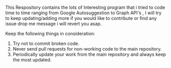 This Respository contains the lots of Interesting program that i tried to code time to time ranging from Google Autosuggestion to Graph API's , I will try to keep updating/adding more if you would like to contribute or find any issue drop me message i will revert you asap.

Keep the following things in consideration:
1. Try not to commit broken code.
2. Never send pull requests for non-working code to the main repository.
3. Periodically update your work from the main repository and always keep the most updated.
